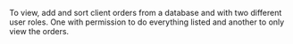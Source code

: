 To view, add and sort client orders from a database and with two different user roles. One with permission to do everything listed and another to only view the orders.
